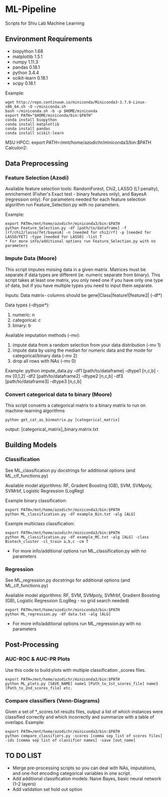 # ML-Pipeline
Scripts for Shiu Lab Machine Learning

## Environment Requirements
* biopython                 1.68
* matplotlib                1.5.1
* numpy                     1.11.3
* pandas                    0.18.1
* python                    3.4.4
* scikit-learn              0.18.1
* scipy                     0.18.1

Example: 

    wget http://repo.continuum.io/miniconda/Miniconda3-3.7.0-Linux-x86_64.sh -O ~/miniconda.sh
    bash ~/miniconda.sh -b -p $HOME/miniconda
    export PATH="$HOME/miniconda/bin:$PATH"
    conda install biopython
    conda install matplotlib
    conda install pandas
    conda install scikit-learn
    
MSU HPCC: export PATH=/mnt/home/azodichr/miniconda3/bin:$PATH
Calculon2: 

## Data Preprocessing

### Feature Selection (Azodi)
Available feature selection tools: RandomForest, Chi2, LASSO (L1 penalty), enrichement (Fisher's Exact test - binary features only), and BayesA (regression only). For parameters needed for each feature selection algorithm run Feature_Selection.py with no parameters.

Example:

    export PATH=/mnt/home/azodichr/miniconda3/bin:$PATH
    python Feature_Selection.py -df [path/to/dataframe] -f [rf/chi2/lasso/fet/bayesA] -n [needed for chi2/rf] -p [needed for LASSO/FET] -type [needed for LASSO] -list T 
    * For more info/additional options run Feature_Selection.py with no parameters

### Impute Data (Moore)

This script imputes msising data in a given matrix. Matrices must be separate if data types are different (ie. numeric separate from binary). This script takes at least one matrix, you only need one if you have only one type of data, but if you have multiple types you need to input them separate.

Inputs:
Data matrix- columns should be gene|Class|feature1|feature2| (-df*)

Data types (-dtype*):
1. numeric: n
2. categorical: c
3. binary: b

Available imputation methods (-mv):
1. impute data from a random selection from your data distribution (-mv 1)
2. impute data by using the median for numeric data and the mode for categorical/binary data (-mv 2)
3. drop all rows with NAs (-mv 0)

Example:
    python impute_data.py -df1 [path/to/dataframe] -dtype1 [n,c,b] -mv [0,1,2] -df2 [path/to/dataframe2] -dtype2 [n,c,b] -df3 [path/to/dataframe3] -dtype3 [n,c,b]

### Convert categorical data to binary (Moore)

This script converts a categorical matrix to a binary matrix to run on machine-learning algorithms

    python get_cat_as_binmatrix.py [categorical_matrix]

output: [categorical_matrix]_binary.matrix.txt

## Building Models

### Classification
See ML_classification.py docstrings for additional options (and ML_clf_functions.py)

Available model algorithms: RF, Gradent Boosting (GB), SVM, SVMpoly, SVMrbf, Logistic Regression (LogReg)

Example binary classification:

    export PATH=/mnt/home/azodichr/miniconda3/bin:$PATH
    python ML_classification.py -df example_Bin.txt -alg [ALG]

Example multiclass classification:

    export PATH=/mnt/home/azodichr/miniconda3/bin:$PATH
    python ML_classification.py -df example_MC.txt -alg [ALG] -class Biotech_cluster -cl_train a,b,c -cm T

* For more info/additional options run ML_classification.py with no parameters

### Regression
See ML_regression.py docstrings for additional options (and ML_clf_functions.py)

Available model algorithms: RF, SVM, SVMpoly, SVMrbf, Gradient Boosting (GB), Logistic Regression (LogReg - no grid search needed)

    export PATH=/mnt/home/azodichr/miniconda3/bin:$PATH
    python ML_regression.py -df data.txt -alg [ALG]

* For more info/additional options run ML_regression.py with no parameters

## Post-Processing

### AUC-ROC & AUC-PR Plots
Use this code to build plots with multiple classification _scores files.

    export PATH=/mnt/home/azodichr/miniconda3/bin:$PATH
    python ML_plots.py [SAVE_NAME] name1 [Path_to_1st_scores_file] name3 [Path_to_2nd_scores_file] etc.

### Compare classifiers (Venn-Diagrams)
Given a set of *_scores.txt results files, output a list of which instances were classified correctly and which incorrectly and summarize with a table of overlaps.
Example:

    export PATH=/mnt/home/azodichr/miniconda3/bin:$PATH
    python compare_classifiers.py -scores [comma sep list of scores files] -ids [comma sep list of classifier names] -save [out_name] 



## TO DO LIST
- Merge pre-processing scripts so you can deal with NAs, imputations, and one-hot encoding categorical variables in one script.
- Add additional classification models: Naive Bayes, basic neural network (1-2 layers)
- Add validation set hold out option

